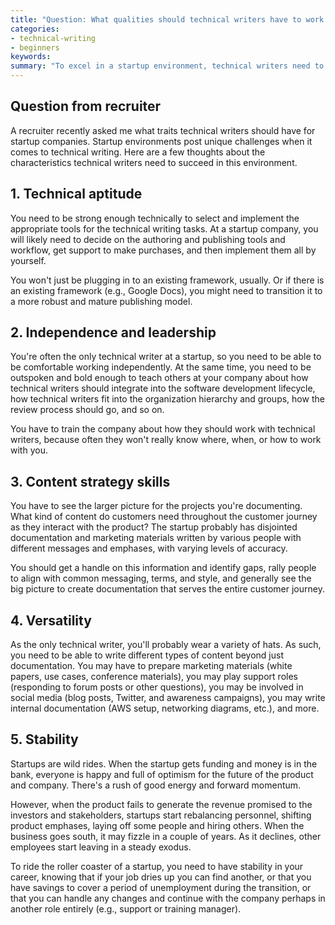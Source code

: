 ```yaml
---
title: "Question: What qualities should technical writers have to work at startups?"
categories:
- technical-writing
- beginners
keywords: 
summary: "To excel in a startup environment, technical writers need to have a strong technical aptitude, the ability to both lead and be independent, the capacity to evaluate content strategy decisions instead of just documentation, versatility to write in a variety of situations, and stability to weather the roller-coaster ride of startup finances."
---
```


## Question from recruiter

A recruiter recently asked me what traits technical writers should have for startup companies. Startup environments post unique challenges when it comes to technical writing. Here are a few thoughts about the characteristics technical writers need to succeed in this environment.

## 1. Technical aptitude

You need to be strong enough technically to select and implement the appropriate tools for the technical writing tasks. At a startup company, you will likely need to decide on the authoring and publishing tools and workflow, get support to make purchases, and then implement them all by yourself.

You won't just be plugging in to an existing framework, usually. Or if there is an existing framework (e.g., Google Docs), you might need to transition it to a more robust and mature publishing model.

## 2. Independence and leadership

You're often the only technical writer at a startup, so you need to be able to be comfortable working independently. At the same time, you need to be outspoken and bold enough to teach others at your company about how technical writers should integrate into the software development lifecycle, how technical writers fit into the organization hierarchy and groups, how the review process should go, and so on.

 You have to train the company about how they should work with technical writers, because often they won't really know where, when, or how to work with you.

## 3. Content strategy skills

You have to see the larger picture for the projects you're documenting. What kind of content do customers need throughout the customer journey as they interact with the product? The startup probably has disjointed documentation and marketing materials written by various people with different messages and emphases, with varying levels of accuracy.

You should get a handle on this information and identify gaps, rally people to align with common messaging, terms, and style, and generally see the big picture to create documentation that serves the entire customer journey.


## 4. Versatility

As the only technical writer, you'll probably wear a variety of hats. As such, you need to be able to write different types of content beyond just documentation. You may have to prepare marketing materials (white papers, use cases, conference materials), you may play support roles (responding to forum posts or other questions), you may be involved in social media (blog posts, Twitter, and awareness campaigns), you may write internal documentation (AWS setup, networking diagrams, etc.), and more.

## 5. Stability

Startups are wild rides. When the startup gets funding and money is in the bank, everyone is happy and full of optimism for the future of the product and company. There's a rush of good energy and forward momentum.

However, when the product fails to generate the revenue promised to the investors and stakeholders, startups start rebalancing personnel, shifting product emphases, laying off some people and hiring others. When the business goes south, it may fizzle in a couple of years. As it declines, other employees start leaving in a steady exodus.

To ride the roller coaster of a startup, you need to have stability in your career, knowing that if your job dries up you can find another, or that you have savings to cover a period of unemployment during the transition, or that you can handle any changes and continue with the company perhaps in another role entirely (e.g., support or training manager).
